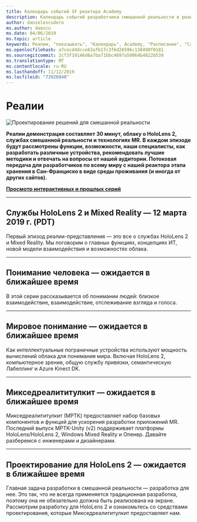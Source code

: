 ```yaml
---
title: Календарь событий SF реактора Academy
description: Календарь событий разработчика смешанной реальности в реактора в Сан Франциско.
author: danielescudero
ms.author: daescu
ms.date: 04/06/2019
ms.topic: article
keywords: Реалии, "показывать", "Календарь", Academy, "Расписание", "Сан, Сан, реактора"
ms.openlocfilehash: a7cecd4dcce63afb17c3f6d26596c138490f0181
ms.sourcegitcommit: 2cf3f19146d6a7ba71bbc4697a59064b4822b539
ms.translationtype: MT
ms.contentlocale: ru-RU
ms.lasthandoff: 11/12/2019
ms.locfileid: "73926848"
---
```

# <a name="the-realities-show"></a>Реалии
![Проектирование решений для смешанной реальности](images/therealitiesshow.jpg)

**Реалии демонстрация составляет 30 минут, облаку о HoloLens 2, службах смешанной реальности и технологиях MR. В каждом эпизоде будут рассмотрены функции, возможности, наши специалисты, как разработать различные устройства, рекомендовать лучшие методики и отвечать на вопросы от нашей аудитории. Потоковая передача для разработчиков по всему миру с нашей реактора этапа хранения в Сан-Франциско в виде среды проживания (и иногда от других сайтов).**

**[Просмотр интерактивных и прошлых серий](https://aka.ms/trs)**
___

## <a name="hololens-2-and-mixed-reality-services---march-12-2019-8-am-pdt"></a>**Службы HoloLens 2 и Mixed Reality** — 12 марта 2019 г. (PDT)
Первый эпизод реалии-представления — это все о службах HoloLens 2 и Mixed Reality. Мы поговорим о главных функциях, концепциях ИТ, новой модели взаимодействия и возможностях облака.

___

## <a name="human-understanding---coming-soon"></a>**Понимание человека** — ожидается в ближайшее время
В этой серии рассказывается об понимании людей: близкое взаимодействие, взаимодействие, отслеживание взгляда и голоса.

___
## <a name="world-understanding---coming-soon"></a>**Мировое понимание** — ожидается в ближайшее время
Как интеллектуальные пограничные устройства используют мощность вычислений облака для понимания мира. Включая HoloLens 2, компьютерное зрение, общую службу привязки, семантическую Лабеллинг и Azure Kinect DK.

___
## <a name="mixedrealitytoolkit---coming-soon"></a>**Микседреалититулкит** — ожидается в ближайшее время
Микседреалититулкит (МРТК) предоставляет набор базовых компонентов и функций для ускорения разработки приложений MR. Последний выпуск МРТК-Unity (v2) поддерживает платформы HoloLens/HoloLens 2, Windows Mixed Reality и Опенвр. Давайте разберемся с инженерами и дизайнерами.

___
## <a name="designing-for-hololens-2---coming-soon"></a>**Проектирование для HoloLens 2** — ожидается в ближайшее время
Главная задача разработки в смешанной реальности — разработка для нее. Это так, что не всегда применяется традиционная разработка, поэтому она не обязательно должна быть реализована на экране. Рассмотрим разработку для HoloLens 2 и ознакомьтесь со средствами проектирования, которые Микседреалититулкит предоставляет нам.


